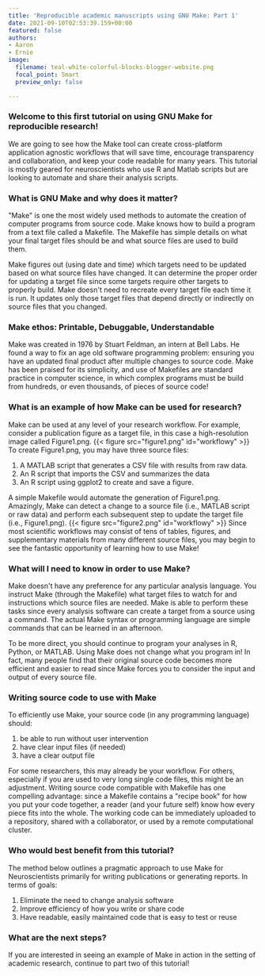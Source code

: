 ```yaml
---
title: 'Reproducible academic manuscripts using GNU Make: Part 1'
date: 2021-09-10T02:53:39.159+00:00
featured: false
authors:
- Aaron
- Ernie
image:
  filename: teal-white-colorful-blocks-blogger-website.png
  focal_point: Smart
  preview_only: false

---
```

### Welcome to this first tutorial on using GNU Make for reproducible research!

We are going to see how the Make tool can create cross-platform application agnostic workflows that will save time, encourage transparency and collaboration, and keep your code readable for many years. This tutorial is mostly geared for neuroscientists who use R and Matlab scripts but are looking to automate and share their analysis scripts.

### What is GNU Make and why does it matter?

"Make" is one the most widely used methods to automate the creation of computer programs from source code. Make knows how to build a program from a text file called a Makefile. The Makefile has simple details on what your final target files should be and what source files are used to build them.

Make figures out (using date and time) which targets need to be updated based on what source files have changed. It can determine the proper order for updating a target file since some targets require other targets to properly build. Make doesn't need to recreate every target file each time it is run. It updates only those target files that depend directly or indirectly on source files that you changed.

### Make ethos: Printable, Debuggable, Understandable

Make was created in 1976 by Stuart Feldman, an intern at Bell Labs. He found a way to fix an age old software programming problem: ensuring you have an updated final product after multiple changes to source code. Make has been praised for its simplicity, and use of Makefiles are standard practice in computer science, in which complex programs must be build from hundreds, or even thousands, of pieces of source code!

### What is an example of how Make can be used for research?

Make can be used at any level of your research workflow. For example, consider a publication figure as a target file, in this case a high-resolution image called Figure1.png.
{{< figure src="figure1.png" id="workflowy" >}}
To create Figure1.png, you may have three source files:

1. A MATLAB script that generates a CSV file with results from raw data.
2. An R script that imports the CSV and summarizes the data
3. An R script using ggplot2 to create and save a figure.

A simple Makefile would automate the generation of Figure1.png. Amazingly, Make can detect a change to a source file (i.e., MATLAB script or raw data) and perform each subsequent step to update the target file (i.e., Figure1.png). {{< figure src="figure2.png" id="workflowy" >}} Since most scientific workflows may consist of tens of tables, figures, and supplementary materials from many different source files, you may begin to see the fantastic opportunity of learning how to use Make!

### What will I need to know in order to use Make?

Make doesn't have any preference for any particular analysis language. You instruct Make (through the Makefile) what target files to watch for and instructions which source files are needed. Make is able to perform these tasks since every analysis software can create a target from a source using a command. The actual Make syntax or programming language are simple commands that can be learned in an afternoon.

To be more direct, you should continue to program your analyses in R, Python, or MATLAB. Using Make does not change what you program in! In fact, many people find that their original source code becomes more efficient and easier to read since Make forces you to consider the input and output of every source file.

### Writing source code to use with Make

To efficiently use Make, your source code (in any programming language) should:

1. be able to run without user intervention
2. have clear input files (if needed)
3. have a clear output file

For some researchers, this may already be your workflow. For others, especially if you are used to very long single code files, this might be an adjustment. Writing source code compatible with Makefile has one compelling advantage: since a Makefile contains a "recipe book" for how you put your code together, a reader (and your future self) know how every piece fits into the whole. The working code can be immediately uploaded to a repository, shared with a collaborator, or used by a remote computational cluster.

### Who would best benefit from this tutorial?

The method below outlines a pragmatic approach to use Make for Neuroscientists primarily for writing publications or generating reports.
In terms of goals:

1. Eliminate the need to change analysis software
2. Improve efficiency of how you write or share code
3. Have readable, easily maintained code that is easy to test or reuse

### What are the next steps?

If you are interested in seeing an example of Make in action in the setting of academic research, continue to part two of this tutorial!